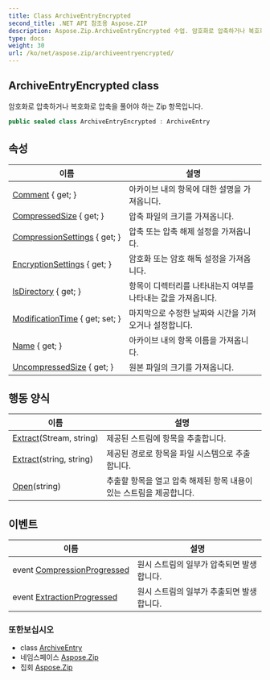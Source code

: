 ```yaml
---
title: Class ArchiveEntryEncrypted
second_title: .NET API 참조용 Aspose.ZIP
description: Aspose.Zip.ArchiveEntryEncrypted 수업. 암호화로 압축하거나 복호화로 압축을 풀어야 하는 Zip 항목입니다.
type: docs
weight: 30
url: /ko/net/aspose.zip/archiveentryencrypted/
---
```

## ArchiveEntryEncrypted class

암호화로 압축하거나 복호화로 압축을 풀어야 하는 Zip 항목입니다.

```csharp
public sealed class ArchiveEntryEncrypted : ArchiveEntry
```

## 속성

| 이름 | 설명 |
| --- | --- |
| [Comment](../../aspose.zip/archiveentry/comment/) { get; } | 아카이브 내의 항목에 대한 설명을 가져옵니다. |
| [CompressedSize](../../aspose.zip/archiveentry/compressedsize/) { get; } | 압축 파일의 크기를 가져옵니다. |
| [CompressionSettings](../../aspose.zip/archiveentry/compressionsettings/) { get; } | 압축 또는 압축 해제 설정을 가져옵니다. |
| [EncryptionSettings](../../aspose.zip/archiveentryencrypted/encryptionsettings/) { get; } | 암호화 또는 암호 해독 설정을 가져옵니다. |
| [IsDirectory](../../aspose.zip/archiveentry/isdirectory/) { get; } | 항목이 디렉터리를 나타내는지 여부를 나타내는 값을 가져옵니다. |
| [ModificationTime](../../aspose.zip/archiveentry/modificationtime/) { get; set; } | 마지막으로 수정한 날짜와 시간을 가져오거나 설정합니다. |
| [Name](../../aspose.zip/archiveentry/name/) { get; } | 아카이브 내의 항목 이름을 가져옵니다. |
| [UncompressedSize](../../aspose.zip/archiveentry/uncompressedsize/) { get; } | 원본 파일의 크기를 가져옵니다. |

## 행동 양식

| 이름 | 설명 |
| --- | --- |
| [Extract](../../aspose.zip/archiveentry/extract/)(Stream, string) | 제공된 스트림에 항목을 추출합니다. |
| [Extract](../../aspose.zip/archiveentry/extract/)(string, string) | 제공된 경로로 항목을 파일 시스템으로 추출합니다. |
| [Open](../../aspose.zip/archiveentry/open/)(string) | 추출할 항목을 열고 압축 해제된 항목 내용이 있는 스트림을 제공합니다. |

## 이벤트

| 이름 | 설명 |
| --- | --- |
| event [CompressionProgressed](../../aspose.zip/archiveentry/compressionprogressed/) | 원시 스트림의 일부가 압축되면 발생합니다. |
| event [ExtractionProgressed](../../aspose.zip/archiveentry/extractionprogressed/) | 원시 스트림의 일부가 추출되면 발생합니다. |

### 또한보십시오

* class [ArchiveEntry](../archiveentry/)
* 네임스페이스 [Aspose.Zip](../../aspose.zip/)
* 집회 [Aspose.Zip](../../)


